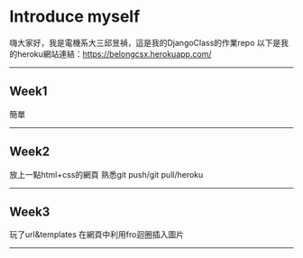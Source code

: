 # Introduce myself

嗨大家好，我是電機系大三邱昱禎，這是我的DjangoClass的作業repo
以下是我的heroku網站連結：https://belongcsx.herokuapp.com/

---
## Week1

簡單

---
## Week2

放上一點html+css的網頁
熟悉git push/git pull/heroku

---
## Week3

玩了url&templates
在網頁中利用fro迴圈插入圖片

---
